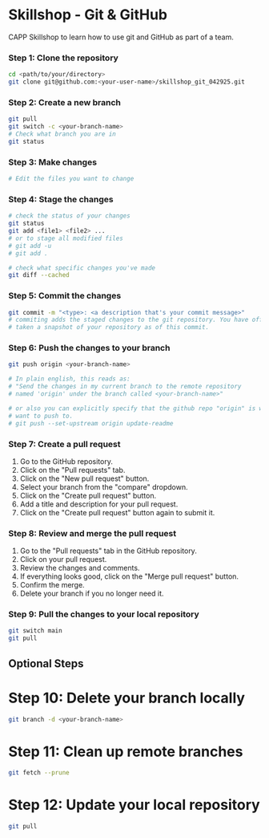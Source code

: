 # Skillshop - Git & GitHub
CAPP Skillshop to learn how to use git and GitHub as part of a team.

### Step 1: Clone the repository
```bash
cd <path/to/your/directory>
git clone git@github.com:<your-user-name>/skillshop_git_042925.git
```

### Step 2: Create a new branch
```bash
git pull
git switch -c <your-branch-name>
# Check what branch you are in
git status
```

### Step 3: Make changes
```bash
# Edit the files you want to change
```
### Step 4: Stage the changes
```bash
# check the status of your changes
git status
git add <file1> <file2> ...
# or to stage all modified files
# git add -u 
# git add .

# check what specific changes you've made
git diff --cached
```

### Step 5: Commit the changes
```bash
git commit -m "<type>: <a description that's your commit message>"
# commiting adds the staged changes to the git repository. You have officially
# taken a snapshot of your repository as of this commit.
```
### Step 6: Push the changes to your branch
```bash
git push origin <your-branch-name>

# In plain english, this reads as:
# "Send the changes in my current branch to the remote repository
# named 'origin' under the branch called <your-branch-name>"

# or also you can explicitly specify that the github repo "origin" is where you
# want to push to. 
# git push --set-upstream origin update-readme
```

### Step 7: Create a pull request
1. Go to the GitHub repository.
2. Click on the "Pull requests" tab.
3. Click on the "New pull request" button.
4. Select your branch from the "compare" dropdown.
5. Click on the "Create pull request" button.
6. Add a title and description for your pull request.
7. Click on the "Create pull request" button again to submit it.

### Step 8: Review and merge the pull request
1. Go to the "Pull requests" tab in the GitHub repository.
2. Click on your pull request.
3. Review the changes and comments.
4. If everything looks good, click on the "Merge pull request" button.
5. Confirm the merge.
6. Delete your branch if you no longer need it.

### Step 9: Pull the changes to your local repository
```bash
git switch main
git pull
```

## Optional Steps
# Step 10: Delete your branch locally
```bash
git branch -d <your-branch-name>
```
# Step 11: Clean up remote branches
```bash
git fetch --prune
```
# Step 12: Update your local repository
```bash
git pull
```